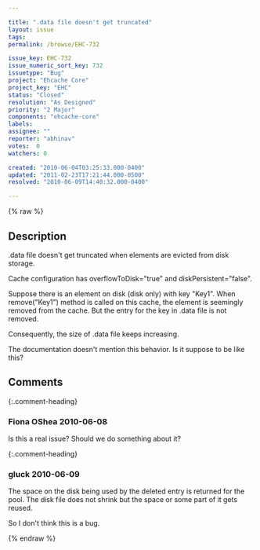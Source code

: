 ```yaml
---

title: ".data file doesn't get truncated"
layout: issue
tags: 
permalink: /browse/EHC-732

issue_key: EHC-732
issue_numeric_sort_key: 732
issuetype: "Bug"
project: "Ehcache Core"
project_key: "EHC"
status: "Closed"
resolution: "As Designed"
priority: "2 Major"
components: "ehcache-core"
labels: 
assignee: ""
reporter: "abhinav"
votes:  0
watchers: 0

created: "2010-06-04T03:25:33.000-0400"
updated: "2011-02-23T17:21:44.000-0500"
resolved: "2010-06-09T14:40:32.000-0400"

---
```




{% raw %}



## Description

<div markdown="1" class="description">

.data file doesn't get truncated when elements are evicted from disk storage.

Cache configuration has overflowToDisk="true" and diskPersistent="false".

Suppose there is an element on disk (disk only) with key "Key1". When remove("Key1") method is called on this cache, the element is seemingly removed from the cache. But the entry for the key in .data file is not removed.

Consequently, the size of .data file keeps increasing.

The documentation doesn't mention this behavior. Is it suppose to be like this?


</div>

## Comments


{:.comment-heading}
### **Fiona OShea** <span class="date">2010-06-08</span>

<div markdown="1" class="comment">

Is this a real issue? Should we do something about it?

</div>


{:.comment-heading}
### **gluck** <span class="date">2010-06-09</span>

<div markdown="1" class="comment">

The space on the disk being used by the deleted entry is returned for the pool. The disk file does not shrink but the space or some part of it gets reused.

So I don't think this is a bug.

</div>



{% endraw %}
